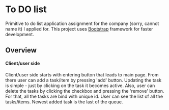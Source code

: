 To DO list
===
Primitive to do list application assignment for the company 
(sorry, cannot name it) I applied for. This project uses 
[Bootstrap](https://github.com/twbs/bootstrap) framework for
faster development.

Overview
------
#### Client/user side
Client/user side starts with entering button that leads to main page.
From there user can add a task/item by pressing 'add' button. Updating
the task is simple - just by clicking on the task it becomes
active. Also, user can delete the tasks by clicking the checkbox
and pressing the 'remove' button. For that, all the tasks are bind with
unique id. User can see the list of all the tasks/items. Newest added
task is the last of the queue.
